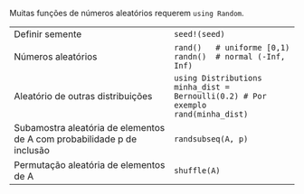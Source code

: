 Muitas funções de números aleatórios requerem `using Random`.

|                                                               |                                                                                      |
| ------------------------------------------------------------- | ------------------------------------------------------------------------------------ |
| Definir semente                                               | `seed!(seed)`                                                                        |
| Números aleatórios                                            | `rand()   # uniforme [0,1)`<br>`randn()  # normal (-Inf, Inf)`                        |
| Aleatório de outras distribuições                             | `using Distributions`<br>`minha_dist = Bernoulli(0.2) # Por exemplo`<br>`rand(minha_dist)` |
| Subamostra aleatória de elementos de A com probabilidade p de inclusão | `randsubseq(A, p)`                                                                   |
| Permutação aleatória de elementos de A                              | `shuffle(A)`                                                                         |
